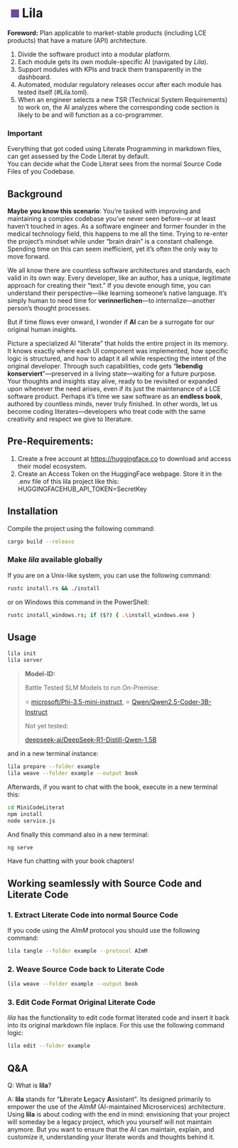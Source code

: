 # <span style="display:inline-block;width:18px;height:18px;background-color:#6A4C9C;margin-left:8px;"></span> Lila

**Foreword:** Plan applicable to market-stable products (including LCE products) that have a mature (API) architecture.

1. Divide the software product into a modular platform.
2. Each module gets its own module-specific AI (navigated by *Lila*).
3. Support modules with KPIs and track them transparently in the dashboard.
4. Automated, modular regulatory releases occur after each module has tested itself (#Lila.toml).
5. When an engineer selects a new TSR (Technical System Requirements) to work on, the AI analyzes where the corresponding code section is likely to be and will function as a co-programmer.

### Important

Everything that got coded using Literate Programming in markdown files, can get assessed by the Code Literat by default.\
You can decide what the Code Literat sees from the normal Source Code Files of you Codebase.

## Background

**Maybe you know this scenario**: You’re tasked with improving and maintaining a complex codebase you’ve never seen before—or at least haven’t touched in ages. As a software engineer and former founder in the medical technology field, this happens to me all the time. Trying to re-enter the project’s mindset while under “brain drain” is a constant challenge. Spending time on this can seem inefficient, yet it’s often the only way to move forward.

We all know there are countless software architectures and standards, each valid in its own way. Every developer, like an author, has a unique, legitimate approach for creating their “text.” If you devote enough time, you can understand their perspective—like learning someone’s native language. It’s simply human to need time for **verinnerlichen**—to internalize—another person’s thought processes.

But if time flows ever onward, I wonder if **AI** can be a surrogate for our original human insights.

Picture a specialized AI “literate” that holds the entire project in its memory. It knows exactly where each UI component was implemented, how specific logic is structured, and how to adapt it all while respecting the intent of the original developer. Through such capabilities, code gets “**lebendig konserviert**”—preserved in a living state—waiting for a future purpose. Your thoughts and insights stay alive, ready to be revisited or expanded upon whenever the need arises, even if its just the maintenance of a LCE software product. Perhaps it’s time we saw software as an **endless book**, authored by countless minds, never truly finished. In other words, let us become coding literates—developers who treat code with the same creativity and respect we give to literature.


## Pre-Requirements:

1. Create a free account at https://huggingface.co to download and access their model ecosystem.
2. Create an Access Token on the HuggingFace webpage. Store it in the .env file of this lila project like this: HUGGINGFACEHUB_API_TOKEN=SecretKey


## Installation

Compile the project using the following command:

```bash
cargo build --release
```


### Make *lila* available globally

If you are on a Unix-like system, you can use the following command:

```bash
rustc install.rs && ./install
```

or on Windows this command in the PowerShell:

```bash
rustc install_windows.rs; if ($?) { .\install_windows.exe }
```


## Usage

```bash
lila init
lila server
```


> **Model-ID:**
>
> Battle Tested SLM Models to run On-Premise:
>
> ⭐ [microsoft/Phi-3.5-mini-instruct](https://huggingface.co/microsoft/Phi-3.5-mini-instruct), ⭐ [Qwen/Qwen2.5-Coder-3B-Instruct](https://huggingface.co/Qwen/Qwen2.5-Coder-3B-Instruct)
>
> Not yet tested:
>
> [deepseek-ai/DeepSeek-R1-Distill-Qwen-1.5B](https://huggingface.co/deepseek-ai/DeepSeek-R1-Distill-Qwen-1.5B)

and in a new terminal instance:

```bash
lila prepare --folder example
lila weave --folder example --output book
```

Afterwards, if you want to chat with the book, execute in a new terminal this:

```bash
cd MiniCodeLiterat
npm install
node service.js
```

And finally this command also in a new terminal:

```bash
ng serve
```

Have fun chatting with your book chapters!

## Working seamlessly with Source Code and Literate Code

### 1. Extract Literate Code into normal Source Code

If you code using the *AImM* protocol you should use the following command:

```bash
lila tangle --folder example --protocol AImM
```


### 2. Weave Source Code back to Literate Code

```bash
lila weave --folder example --output book
```


### 3. Edit Code Format Original Literate Code

*lila* has the functionality to edit code format literated code and insert it back into its original markdown file inplace.
For this use the following command logic:

```bash
lila edit --folder example
```


## Q&A

Q: What is **lila**?

A: **lila** stands for "**Li**terate **L**egacy **A**ssistant". Its designed primarily to empower the use of the *AImM* (AI-maintained Microservices) architecture.
Using **lila** is about coding with the end in mind: envisioning that your project will someday be a legacy project, which you yourself will not maintain anymore. But you want to ensure that the AI can maintain, explain, and customize it, understanding your literate words and thoughts behind it.
